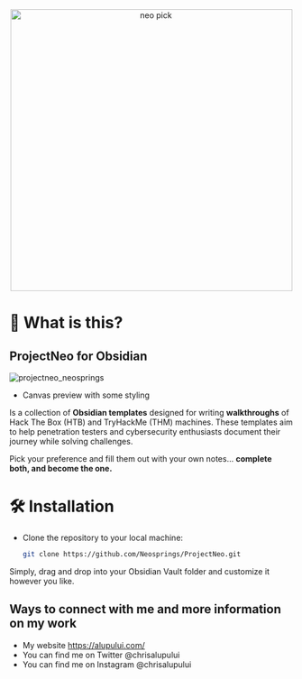 <div align="center">
  <img src="https://miro.medium.com/v2/resize:fit:3090/1*mTAMGuf83gAG_KWXLg8DqA.png" alt="neo pick" width="500">
</div>

# 🤔 What is this?

## ProjectNeo for Obsidian
![projectneo_neosprings](https://alupului.com/static/projectneo_github.png)
- Canvas preview with some styling

Is a collection of **Obsidian templates** designed for writing **walkthroughs** of Hack The Box (HTB) and TryHackMe (THM) machines. These templates aim to help penetration testers and cybersecurity enthusiasts document their journey while solving challenges.

Pick your preference and fill them out with your own notes... **complete both, and become the one.**

# 🛠️ Installation
- Clone the repository to your local machine:

  ```sh
  git clone https://github.com/Neosprings/ProjectNeo.git
  ```
Simply, drag and drop into your Obsidian Vault folder and customize it however you like.

## Ways to connect with me and more information on my work
- My website https://alupului.com/
- You can find me on Twitter @chrisalupului
- You can find me on Instagram @chrisalupului
